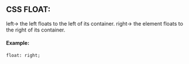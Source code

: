 
## CSS FLOAT:
left-> the left floats to the left of its container.
right-> the element floats to the right of its container.
#### Example:
```
float: right;
```
